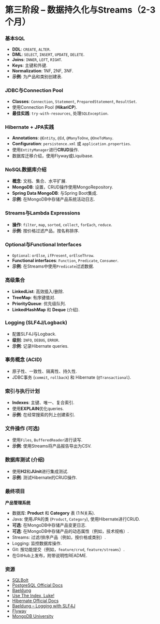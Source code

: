# 第三阶段 – 数据持久化与Streams（2-3个月）

### 基本SQL
- **DDL**: `CREATE`, `ALTER`.  
- **DML**: `SELECT`, `INSERT`, `UPDATE`, `DELETE`.  
- **Joins**: `INNER`, `LEFT`, `RIGHT`.  
- **Keys**: 主键和外键.  
- **Normalization**: 1NF, 2NF, 3NF.  
- **示例**: 为产品和类别创建表.  

### JDBC与Connection Pool
- **Classes**: `Connection`, `Statement`, `PreparedStatement`, `ResultSet`.  
- 使用Connection Pool (**HikariCP**).  
- **最佳实践**: `try-with-resources`, 处理`SQLException`.  

### Hibernate + JPA实践
- **Annotations**: `@Entity`, `@Id`, `@ManyToOne`, `@OneToMany`.  
- **Configuration**: `persistence.xml` 或 `application.properties`.  
- 使用`EntityManager`进行**CRUD**操作.  
- 数据库迁移介绍，使用Flyway或Liquibase.

### NoSQL数据库介绍
- **概念**: 文档、集合、水平扩展.  
- **MongoDB**: 设置，CRUD操作使用MongoRepository.  
- **Spring Data MongoDB**: 与Spring Boot集成.  
- **示例**: 在MongoDB中存储产品系统活动日志.

### Streams与Lambda Expressions
- **操作**: `filter`, `map`, `sorted`, `collect`, `forEach`, `reduce`.  
- **示例**: 按价格过滤产品，按名称排序.  

### Optional与Functional Interfaces
- `Optional`: `orElse`, `ifPresent`, `orElseThrow`.  
- **Functional interfaces**: `Function`, `Predicate`, `Consumer`.  
- **示例**: 在Streams中使用`Predicate`过滤数据.  

### 高级集合
- **LinkedList**: 高效插入/删除.  
- **TreeMap**: 有序键值对.  
- **PriorityQueue**: 优先级队列.  
- **LinkedHashMap** 和 **Deque** (介绍).  

### Logging (SLF4J/Logback)
- 配置SLF4J与Logback.  
- **级别**: `INFO`, `DEBUG`, `ERROR`.  
- **示例**: 记录Hibernate queries.  

### 事务概念 (ACID)
- 原子性、一致性、隔离性、持久性.  
- JDBC事务 (`commit`, `rollback`) 和 Hibernate (`@Transactional`).  

### 索引与执行计划
- **Indexes**: 主键、唯一、复合索引.  
- 使用**EXPLAIN**优化queries.  
- **示例**: 在经常搜索的列上创建索引.  

### 文件操作 (可选)
- 使用`Files`, `BufferedReader`进行读写.  
- **示例**: 使用Streams将产品报告导出为CSV.  

### 数据库测试 (介绍)
- 使用**H2**和**JUnit**进行集成测试.  
- **示例**: 测试Hibernate的CRUD操作.  

### 最终项目
**产品管理系统**  
- 数据库: **Product** 和 **Category** 表 (1:N关系).  
- Java: 使用JPA的类 (`Product`, `Category`), 使用Hibernate进行CRUD.  
- **可选**: 在MongoDB中存储产品变更日志.  
- **可选**: 在MongoDB中存储产品的动态属性（例如，技术规格）.  
- Streams: 过滤/排序产品（例如，按价格或类别）.  
- Logging: 监控数据库操作.  
- Git: 按功能提交（例如，`feature/crud`, `feature/streams`）.  
- 在GitHub上发布，附带说明性README.  

### 资源
- [SQLBolt](https://sqlbolt.com/)
- [PostgreSQL Official Docs](https://www.postgresql.org/docs/)  
- [Baeldung](https://www.baeldung.com/)  
- [Use The Index, Luke!](https://use-the-index-luke.com/)
- [Hibernate Official Docs](https://hibernate.org/orm/documentation/) 
- [Baeldung – Logging with SLF4J](https://www.baeldung.com/slf4j)
- [Flyway](https://flywaydb.org/)
- [MongoDB University](https://university.mongodb.com/)